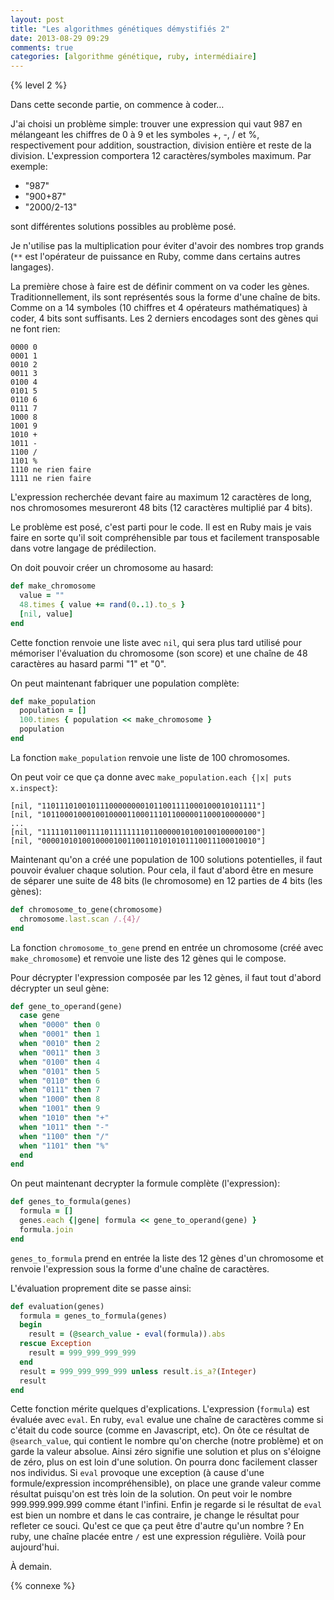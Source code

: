 ```yaml
---
layout: post
title: "Les algorithmes génétiques démystifiés 2"
date: 2013-08-29 09:29
comments: true
categories: [algorithme génétique, ruby, intermédiaire]
---
```


{% level 2 %}

Dans cette seconde partie, on commence à coder…

J'ai choisi un problème simple: trouver une expression qui vaut 987 en
mélangeant les chiffres de 0 à 9 et les symboles +, -, / et %, respectivement
pour addition, soustraction, division entière et reste de la division.
L'expression comportera 12 caractères/symboles maximum. Par exemple:

* "987"
* "900+87"
* "2000/2-13"

sont différentes solutions possibles au problème posé.

<!-- more -->

Je n'utilise pas la multiplication pour éviter d'avoir des nombres trop
grands (`**` est l'opérateur de puissance en Ruby, comme dans certains
autres langages).

La première chose à faire est de définir comment on va coder les gènes.
Traditionnellement, ils sont représentés sous la forme d'une chaîne de bits.
Comme on a 14 symboles (10 chiffres et 4 opérateurs mathématiques) à
coder, 4 bits sont suffisants. Les 2 derniers encodages sont des gènes qui
ne font rien:

    0000 0
    0001 1
    0010 2
    0011 3
    0100 4
    0101 5
    0110 6
    0111 7
    1000 8
    1001 9
    1010 +
    1011 -
    1100 /
    1101 %
    1110 ne rien faire
    1111 ne rien faire

L'expression recherchée devant faire au maximum 12 caractères de long, nos
chromosomes mesureront 48 bits (12 caractères multiplié par 4 bits).

Le problème est posé,
c'est parti pour le code. Il est en Ruby mais je vais faire en sorte
qu'il soit compréhensible par tous et facilement transposable dans
votre langage de prédilection.

On doit pouvoir créer un chromosome au hasard:

``` ruby
def make_chromosome
  value = ""
  48.times { value += rand(0..1).to_s }
  [nil, value]
end
```

Cette fonction renvoie une liste avec `nil`, qui sera plus tard utilisé
pour mémoriser l'évaluation du chromosome (son score) et une chaîne de
48 caractères au hasard parmi "1" et "0".

On peut maintenant fabriquer une population complète:

``` ruby
def make_population
  population = []
  100.times { population << make_chromosome }
  population
end
```

La fonction `make_population` renvoie une liste de 100 chromosomes.

On peut voir ce que ça donne avec `make_population.each {|x| puts x.inspect}`:

    [nil, "110111010010111000000001011001111000100010101111"]
    [nil, "101100010001001000011000111011000001100010000000"]
    ...
    [nil, "111110110011110111111110110000010100100100000100"]
    [nil, "000010101001000010011001101010101110011100010010"]

Maintenant qu'on a créé une population de 100 solutions potentielles, il
faut pouvoir évaluer chaque solution. Pour cela, il faut d'abord être en
mesure de séparer une suite de 48 bits (le chromosome) en 12 parties de
4 bits (les gènes):

``` ruby
def chromosome_to_gene(chromosome)
  chromosome.last.scan /.{4}/
end
```

La fonction `chromosome_to_gene` prend en entrée un chromosome (créé avec
`make_chromosome`) et renvoie une liste des 12 gènes qui le compose.

Pour décrypter l'expression composée par les 12 gènes, il faut tout
d'abord décrypter un seul gène:

``` ruby
def gene_to_operand(gene)
  case gene
  when "0000" then 0
  when "0001" then 1
  when "0010" then 2
  when "0011" then 3
  when "0100" then 4
  when "0101" then 5
  when "0110" then 6
  when "0111" then 7
  when "1000" then 8
  when "1001" then 9
  when "1010" then "+"
  when "1011" then "-"
  when "1100" then "/"
  when "1101" then "%"
  end
end
```

On peut maintenant decrypter la formule complète (l'expression):

``` ruby
def genes_to_formula(genes)
  formula = []
  genes.each {|gene| formula << gene_to_operand(gene) }
  formula.join
end
```

`genes_to_formula` prend en entrée la liste des 12 gènes d'un chromosome
et renvoie l'expression sous la forme d'une chaîne de caractères.

L'évaluation proprement dite se passe ainsi:

``` ruby
def evaluation(genes)
  formula = genes_to_formula(genes)
  begin
    result = (@search_value - eval(formula)).abs
  rescue Exception
    result = 999_999_999_999
  end
  result = 999_999_999_999 unless result.is_a?(Integer)
  result
end
```

Cette fonction mérite quelques d'explications. L'expression (`formula`)
est évaluée avec `eval`. En ruby, `eval` evalue une chaîne de caractères
comme si c'était du code source (comme en Javascript, etc).
On ôte ce résultat de `@search_value`, qui
contient le nombre qu'on cherche (notre problème) et on garde la valeur
absolue. Ainsi zéro signifie une solution et plus on s'éloigne de zéro,
plus on est loin d'une solution. On pourra donc facilement classer nos
individus. Si `eval` provoque une exception (à cause d'une formule/expression
incompréhensible), on place une grande valeur
comme résultat puisqu'on est très loin de la solution. On peut voir
le nombre 999.999.999.999 comme étant l'infini. Enfin je regarde si
le résultat de `eval` est bien un nombre et dans le cas contraire, je
change le résultat pour refleter ce souci. Qu'est ce que ça peut être
d'autre qu'un nombre ? En ruby, une chaîne placée entre `/` est une
expression régulière. Voilà pour aujourd'hui.

À demain.

{% connexe %}

